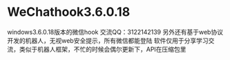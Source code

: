 # WeChathook3.6.0.18
windows3.6.0.18版本的微信hook
交流QQ：3122142139
另外还有基于web协议开发的机器人，无视web安全提示，所有微信都能登陆
软件仅用于分享学习交流，类似于机器人框架，不忙的时候会偶尔更新下，API在压缩包里
